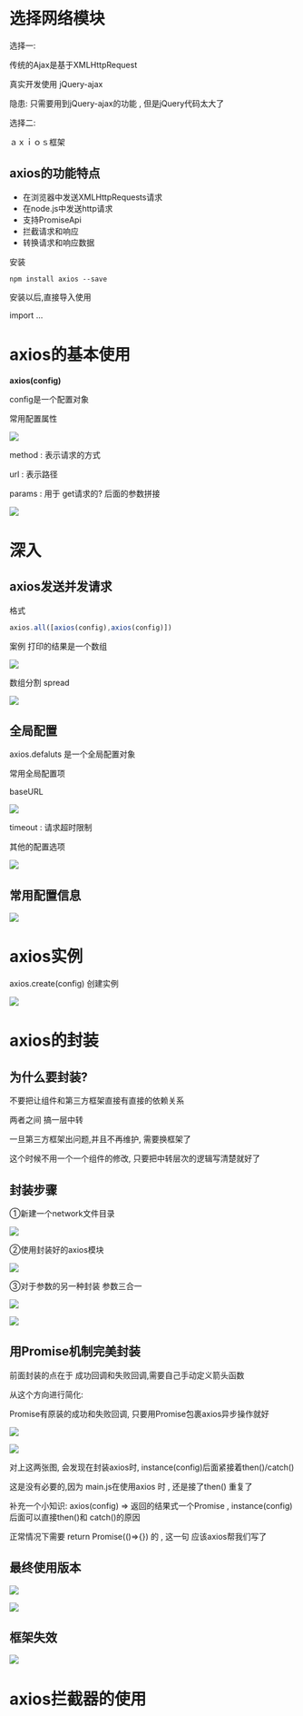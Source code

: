 # 选择网络模块

选择一:

传统的Ajax是基于XMLHttpRequest

真实开发使用 jQuery-ajax

隐患: 只需要用到jQuery-ajax的功能 , 但是jQuery代码太大了

选择二:

ａｘｉｏｓ框架



## axios的功能特点

- 在浏览器中发送XMLHttpRequests请求
- 在node.js中发送http请求
- 支持PromiseApi
- 拦截请求和响应
- 转换请求和响应数据



安装

```shell
npm install axios --save
```



安装以后,直接导入使用

import …



# axios的基本使用

**axios(config)**

config是一个配置对象

常用配置属性

![](assets\axios-2.jpg)

method : 表示请求的方式

url : 表示路径

params : 用于 get请求的? 后面的参数拼接

![](assets\axios-1.jpg)



# 深入

## axios发送并发请求

格式

```javascript
axios.all([axios(config),axios(config)])
```

案例    打印的结果是一个数组

![](assets\axios-3.jpg)

数组分割  spread

![](assets\axios-4.jpg)



## 全局配置

axios.defaluts 是一个全局配置对象

常用全局配置项

baseURL

![](assets\axios-6.jpg)

timeout : 请求超时限制

其他的配置选项

![](assets\axios-5.jpg)



## 常用配置信息

![](assets\axios-7.jpg)





# axios实例

axios.create(config)  创建实例

![](assets\axios-8.jpg)



# axios的封装

## 为什么要封装?

不要把让组件和第三方框架直接有直接的依赖关系

两者之间 搞一层中转 

一旦第三方框架出问题,并且不再维护, 需要换框架了

这个时候不用一个一个组件的修改, 只要把中转层次的逻辑写清楚就好了



## 封装步骤

①新建一个network文件目录

![](C:\Users\lenovo\Desktop\前端博客MarkDown\assets\axios-9.jpg)

②使用封装好的axios模块

![](assets\axios-10.jpg)

③对于参数的另一种封装   参数三合一

![](assets\axios-11.jpg)

![](assets\axios-12.jpg)



## 用Promise机制完美封装

前面封装的点在于   成功回调和失败回调,需要自己手动定义箭头函数

从这个方向进行简化:

Promise有原装的成功和失败回调,  只要用Promise包裹axios异步操作就好

![](assets\axios-14.jpg)

![](assets\axios-15.jpg)

对上这两张图, 会发现在封装axios时,  instance(config)后面紧接着then()/catch()  

这是没有必要的,因为 main.js在使用axios 时 , 还是接了then()   重复了

补充一个小知识:  axios(config) => 返回的结果式一个Promise , instance(config)后面可以直接then()和 catch()的原因

正常情况下需要 return Promise(()=>{}) 的  , 这一句 应该axios帮我们写了



## 最终使用版本

![](assets\axios-16.jpg)

![](assets\axios-76.jpg)



## 框架失效

![](assets\axios-18.jpg)



# axios拦截器的使用

